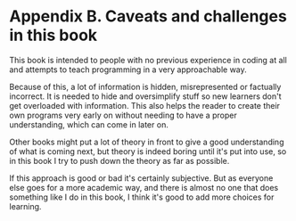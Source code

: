 # Appendix B. Caveats and challenges in this book

This book is intended to people with no previous experience in coding at all and attempts to teach programming in a very approachable way.

Because of this, a lot of information is hidden, misrepresented or factually incorrect. It is needed to hide and oversimplify stuff so new learners don't get overloaded with information. This also helps the reader to create their own programs very early on without needing 
to have a proper understanding, which can come in later on.

Other books might put a lot of theory in front to give a good understanding of what is coming next, but theory is indeed boring until it's put into use, so in this book I try to push down the theory as far as possible.

If this approach is good or bad it's certainly subjective. But as everyone else goes for a more academic way, and there is almost no one that does something like I do in this book, I think it's good to add more choices for learning.

